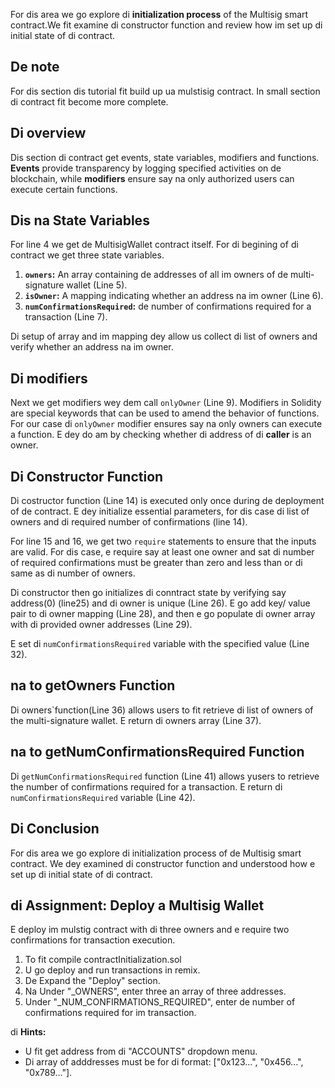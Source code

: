 For dis area we go explore di **initialization process** of the Multisig smart contract.We fit examine di constructor function and review how im set up di initial state of di contract.

## De note

For dis section dis tutorial fit build up ua mulstisig contract. In small section di contract fit become more complete.

## Di overview

Dis section di contract get events, state variables, modifiers and functions. **Events** provide transparency by logging specified activities on de blockchain, while **modifiers** ensure say na only authorized users can execute certain functions.

## Dis na State Variables

For line 4 we get de MultisigWallet contract itself. For di begining of di contract we get three state variables.

1. **`owners`:** An array containing de addresses of all im owners of de multi-signature wallet (Line 5).
2. **`isOwner`:** A mapping indicating whether an address na im owner (Line 6).
3. **`numConfirmationsRequired`:** de number of confirmations required for a transaction (Line 7).

Di setup of array and im mapping dey allow us collect di list of owners and verify whether an address na im owner.

## Di modifiers

Next we get modifiers wey dem call `onlyOwner` (Line 9). Modifiers in Solidity are special keywords that can be used to amend the behavior of functions. For our case di `onlyOwner` modifier ensures say na only owners can execute a function. E dey do am by checking whether di address of di **caller** is an owner.

## Di Constructor Function

Di costructor function (Line 14) is executed only once during de deployment of de contract. E dey initialize essential parameters, for dis case di list of owners and di required number of confirmations (line 14).

For line 15 and 16, we get two `require` statements to ensure that the inputs are valid. For dis case, e require say at least one owner and sat di number of required confirmations must be greater than zero and less than or di same as di number of owners.

Di constructor then go initializes di conntract state by verifying say address(0) (line25) and di owner is unique (Line 26).
E go add key/ value pair to di owner mapping (Line 28), and then e go populate di owner array with di provided owner addresses (Line 29).

E set di `numConfirmationsRequired` variable with the specified value (Line 32).

## na to getOwners Function

Di owners\`function(Line 36) allows users to fit retrieve di list of owners of the multi-signature wallet. E return di owners array (Line 37).

## na to getNumConfirmationsRequired Function

Di `getNumConfirmationsRequired` function (Line 41) allows yusers to retrieve the number of confirmations required for a transaction. E return di `numConfirmationsRequired` variable (Line 42).

## Di Conclusion

For dis area we go explore di initialization process of de Multisig smart contract. We dey examined di constructor function and understood how e set up di initial state of di contract.

## di Assignment: Deploy a Multisig Wallet

E deploy im mulstig contract with di three owners and e require two confirmations for transaction execution.

1. To fit compile contractInitialization.sol
2. U go deploy and run transactions in remix.
3. De Expand the "Deploy" section.
4. Na Under "_OWNERS", enter three an array of three addresses.
5. Under "_NUM_CONFIRMATIONS_REQUIRED", enter de number of confirmations required for im transaction.

di **Hints:**

- U fit get address from di "ACCOUNTS" dropdown menu.
- Di array of adddresses must be for di format: ["0x123...", "0x456...", "0x789..."].